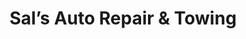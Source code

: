 ---
title: "Sal’s Auto Repair & Towing"
url: /croswell/sals-auto-repair-und-towing/
shop: Autowerkstatt
---